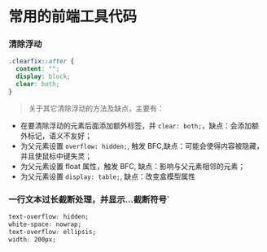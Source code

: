 # 常用的前端工具代码

### 清除浮动
``` CSS
.clearfix::after {
  content: "";
  display: block;
  clear: both;
}
```

> 关于其它清除浮动的方法及缺点，主要有：
 - 在要清除浮动的元素后面添加额外标签，并 `clear: both;`，缺点：会添加额外标记，语义不友好；
 - 为父元素设置 `overflow: hidden;`, 触发 BFC,缺点：可能会使得内容被隐藏，并且使鼠标中键失灵；
 - 为父元素设置 float 属性，触发 BFC, 缺点：影响与父元素相邻的元素；
 - 为父元素设置 `display: table;`, 缺点：改变盒模型属性
 
### 一行文本过长截断处理，并显示...截断符号`
``` CSS
text-overflow: hidden;
white-space: nowrap;
text-overflow: ellipsis;
width: 200px;
```